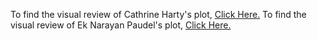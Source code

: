 To find the visual review of Cathrine Harty's plot, [Click Here.](https://github.com/702416501/DSPS_cHarty/blob/master/HW8/VisReview_aDeAbreu.md)
To find the visual review of Ek Narayan Paudel's plot, [Click Here.](https://github.com/702416501/DSPS_EPAUDEL/blob/master/HW8_ePaudel/VisReview_aDeAbreu.md)
